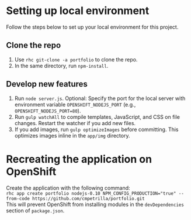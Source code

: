 # Setting up local environment

Follow the steps below to set up your local environment for this project.

## Clone the repo

1. Use `rhc git-clone -a portfolio` to clone the repo.
2. In the same directory, run `npm-install`.

## Develop new features

1. Run `node server.js`. Optional: Specify the port for the local server with environment variable `OPENSHIFT_NODEJS_PORT` (e.g., `OPENSHIFT_NODEJS_PORT=80`).
2. Run `gulp watchAll` to compile templates, JavaScript, and CSS on file changes. Restart the watcher if you add new files.
3. If you add images, run `gulp optimizeImages` before committing. This optimizes images inline in the `app/img` directory.

# Recreating the application on OpenShift

Create the application with the following command:  
`rhc app create portfolio nodejs-0.10 NPM_CONFIG_PRODUCTION="true" --from-code https://github.com/cmpetrilla/portfolio.git`  
This will prevent OpenShift from installing modules in the `devDependencies` section of `package.json`.
